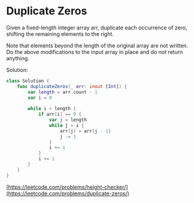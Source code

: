 # Duplicate Zeros

Given a fixed-length integer array arr, duplicate each occurrence of zero, shifting the remaining elements to the right.

Note that elements beyond the length of the original array are not written. Do the above modifications to the input array in place and do not return anything.

Solution:

```Swift
class Solution {
    func duplicateZeros(_ arr: inout [Int]) {
        var length = arr.count - 1
        var i = 0
        
        while i < length {
            if arr[i] == 0 {
                var j = length
                while j > i {
                    arr[j] = arr[j - 1]
                    j -= 1
                }
                i += 1
            }
            i += 1
        }
    }
}
```

[https://leetcode.com/problems/height-checker/](https://leetcode.com/problems/duplicate-zeros/)
